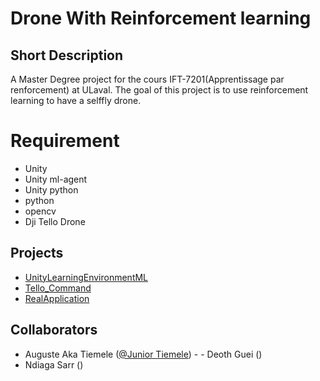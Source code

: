 # Drone With Reinforcement learning

## Short Description
A Master Degree project for the cours IFT-7201(Apprentissage par renforcement) at ULaval. The goal of this project is to use reinforcement learning to have a selffly drone. 

# Requirement
- Unity
- Unity ml-agent
- Unity python
- python
- opencv
- Dji Tello Drone

## Projects

- [UnityLearningEnvironmentML](./EnvironmentRL/)
- [Tello_Command](./DroneCommand/)
- [RealApplication](./RealApplication/)

## Collaborators

- Auguste Aka Tiemele ([@Junior Tiemele](https://github.com/xx-code)) - - Deoth Guei ()
- Ndiaga Sarr ()